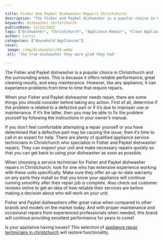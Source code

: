 ```yaml
---

title: Fisher And Paykel Dishwasher Repairs Christchurch
description: "The Fisher and Paykel dishwasher is a popular choice in Christchurch and the surrounding areas. This is because it offers reliable...check it out to learn"
keywords: dishwasher christchurch
publishDate: 12/12/2022
tags: ["Dishwasher", "Christchurch", "Appliance Repair", "Clean Appliance"]
author: Curtis
categories: ["Household Appliances"]
cover: 
 image: /img/dishwasher/49.webp
 alt: 'the true dishwasher they were glad they had'

---
```


The Fisher and Paykel dishwasher is a popular choice in Christchurch and the surrounding areas. This is because it offers reliable performance, great cleaning results, and easy maintenance. However, like any appliance, it can experience problems from time to time that require repairs. 

When your Fisher and Paykel dishwasher needs repair, there are some things you should consider before taking any action. First of all, determine if the problem is related to a defective part or if it’s due to improper use or maintenance. If it’s the latter, then you may be able to fix the problem yourself by following the instructions in your owner’s manual. 

If you don’t feel comfortable attempting a repair yourself or you have determined that a defective part may be causing the issue, then it’s time to call in an expert for help. There are plenty of qualified appliance service technicians in Christchurch who specialize in Fisher and Paykel dishwasher repairs. They can inspect your unit and make necessary repairs quickly so that you can get back to using your dishwasher as soon as possible. 

When choosing a service technician for Fisher and Paykel dishwasher repairs in Christchurch, look for one who has extensive experience working with these units specifically. Make sure they offer an up-to-date warranty on any parts they install so that you know your appliance will continue running smoothly after their repair job is complete. Also check out customer reviews online to get an idea of how reliable their services are before making a decision about who will work on your unit. 

Fisher and Paykel dishwashers offer great value when compared to other brands and models on the market today. And with proper maintenance and occasional repairs from experienced professionals when needed, this brand will continue providing excellent performance for years to come!

Is your appliance having issues? This selection of <a href="/pages/appliance-repair-technicians-in-christchurch/">appliance repair technicians in christchurch</a> will restore functionality.